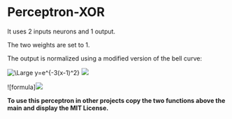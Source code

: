 # Perceptron-XOR
It uses 2 inputs neurons and 1 output.

The two weights are set to 1.

The output is normalized using a modified version of the bell curve:

<img src="https://latex.codecogs.com/svg.latex?\Large&space;y=e^{-3(x-1)^2}" title="\Large y=e^{-3(x-1)^2}" />
<img src="https://render.githubusercontent.com/render/math?math=e^{i \pi} = -1">

![formula]<img src="https://render.githubusercontent.com/render/math?math=y = e^{-3(x-1)^2}">

**To use this perceptron in other projects copy the two functions above the main and display the MIT License.**
